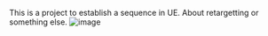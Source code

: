 This is a project to establish a sequence in UE.
About retargetting or something else.
![image](https://github.com/user-attachments/assets/73de9806-2261-4c22-9677-60ed323deeb9)
